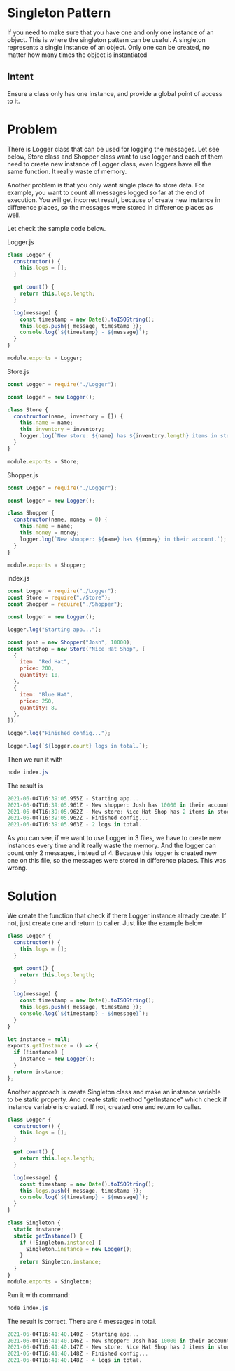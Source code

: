 # Singleton Pattern

If you need to make sure that you have one and only one instance of an object. This is where the singleton pattern can be useful. A singleton represents a single instance of an object. Only one can be created, no matter how many times the object is instantiated

## Intent

Ensure a class only has one instance, and provide a global point of access to it.

# Problem

There is Logger class that can be used for logging the messages. Let see below, Store class and Shopper class want to use logger and each of them need to create new instance of Logger class, even loggers have all the same function. It really waste of memory.

Another problem is that you only want single place to store data. For example, you want to count all messages logged so far at the end of execution. You will get incorrect result, because of create new instance in difference places, so the messages were stored in difference places as well.

Let check the sample code below.

Logger.js

```javascript
class Logger {
  constructor() {
    this.logs = [];
  }

  get count() {
    return this.logs.length;
  }

  log(message) {
    const timestamp = new Date().toISOString();
    this.logs.push({ message, timestamp });
    console.log(`${timestamp} - ${message}`);
  }
}

module.exports = Logger;
```

Store.js

```javascript
const Logger = require("./Logger");

const logger = new Logger();

class Store {
  constructor(name, inventory = []) {
    this.name = name;
    this.inventory = inventory;
    logger.log(`New store: ${name} has ${inventory.length} items in stock.`);
  }
}

module.exports = Store;
```

Shopper.js

```javascript
const Logger = require("./Logger");

const logger = new Logger();

class Shopper {
  constructor(name, money = 0) {
    this.name = name;
    this.money = money;
    logger.log(`New shopper: ${name} has ${money} in their account.`);
  }
}

module.exports = Shopper;
```

index.js

```javascript
const Logger = require("./Logger");
const Store = require("./Store");
const Shopper = require("./Shopper");

const logger = new Logger();

logger.log("Starting app...");

const josh = new Shopper("Josh", 10000);
const hatShop = new Store("Nice Hat Shop", [
  {
    item: "Red Hat",
    price: 200,
    quantity: 10,
  },
  {
    item: "Blue Hat",
    price: 250,
    quantity: 8,
  },
]);

logger.log("Finished config...");

logger.log(`${logger.count} logs in total.`);
```

Then we run it with

```powershell
node index.js
```

The result is

```powershell
2021-06-04T16:39:05.955Z - Starting app...
2021-06-04T16:39:05.961Z - New shopper: Josh has 10000 in their account.
2021-06-04T16:39:05.962Z - New store: Nice Hat Shop has 2 items in stock.
2021-06-04T16:39:05.962Z - Finished config...
2021-06-04T16:39:05.963Z - 2 logs in total.
```

As you can see, if we want to use Logger in 3 files, we have to create new instances every time and it really waste the memory. And the logger can count only 2 messages, instead of 4. Because this logger is created new one on this file, so the messages were stored in difference places. This was wrong.

# Solution

We create the function that check if there Logger instance already create. If not, just create one and return to caller.
Just like the example below

```javascript
class Logger {
  constructor() {
    this.logs = [];
  }

  get count() {
    return this.logs.length;
  }

  log(message) {
    const timestamp = new Date().toISOString();
    this.logs.push({ message, timestamp });
    console.log(`${timestamp} - ${message}`);
  }
}

let instance = null;
exports.getInstance = () => {
  if (!instance) {
    instance = new Logger();
  }
  return instance;
};
```

Another approach is create Singleton class and make an instance variable to be static property. And create static method "getInstance" which check if instance variable is created. If not, created one and return to caller.

```javascript
class Logger {
  constructor() {
    this.logs = [];
  }

  get count() {
    return this.logs.length;
  }

  log(message) {
    const timestamp = new Date().toISOString();
    this.logs.push({ message, timestamp });
    console.log(`${timestamp} - ${message}`);
  }
}

class Singleton {
  static instance;
  static getInstance() {
    if (!Singleton.instance) {
      Singleton.instance = new Logger();
    }
    return Singleton.instance;
  }
}
module.exports = Singleton;
```

Run it with command:

```powershell
node index.js
```

The result is correct. There are 4 messages in total.

```powershell
2021-06-04T16:41:40.140Z - Starting app...
2021-06-04T16:41:40.146Z - New shopper: Josh has 10000 in their account.
2021-06-04T16:41:40.147Z - New store: Nice Hat Shop has 2 items in stock.
2021-06-04T16:41:40.148Z - Finished config...
2021-06-04T16:41:40.148Z - 4 logs in total.
```

